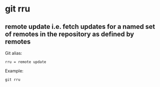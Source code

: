 # git rru

## remote update i.e. fetch updates for a named set of remotes in the repository as defined by remotes

Git alias:

```git
rru = remote update
```

Example:

```shell
git rru
```

